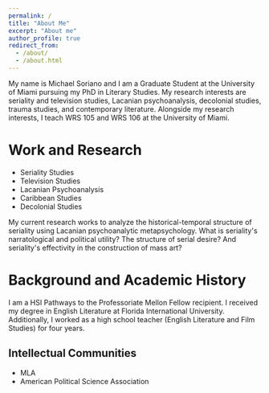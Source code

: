 ```yaml
---
permalink: /
title: "About Me"
excerpt: "About me"
author_profile: true
redirect_from: 
  - /about/
  - /about.html
---
```


My name is Michael Soriano and I am a Graduate Student at the University of Miami pursuing my PhD in Literary Studies. My research interests are seriality and television studies, Lacanian psychoanalysis, decolonial studies, trauma studies, and contemporary literature. Alongside my research interests, I teach WRS 105 and WRS 106 at the University of Miami. 

Work and Research
======
- Seriality Studies
- Television Studies
- Lacanian Psychoanalysis
- Caribbean Studies
- Decolonial Studies

My current research works to analyze the historical-temporal structure of seriality using Lacanian psychoanalytic metapsychology. What is seriality's narratological and political utility? The structure of serial desire? And seriality's effectivity in the construction of mass art?

Background and Academic History
======
I am a HSI Pathways to the Professoriate Mellon Fellow recipient. I received my degree in English Literature at Florida International University. Additionally, I worked as a high school teacher (English Literature and Film Studies) for four years. 

Intellectual Communities
------
- MLA
- American Political Science Association
